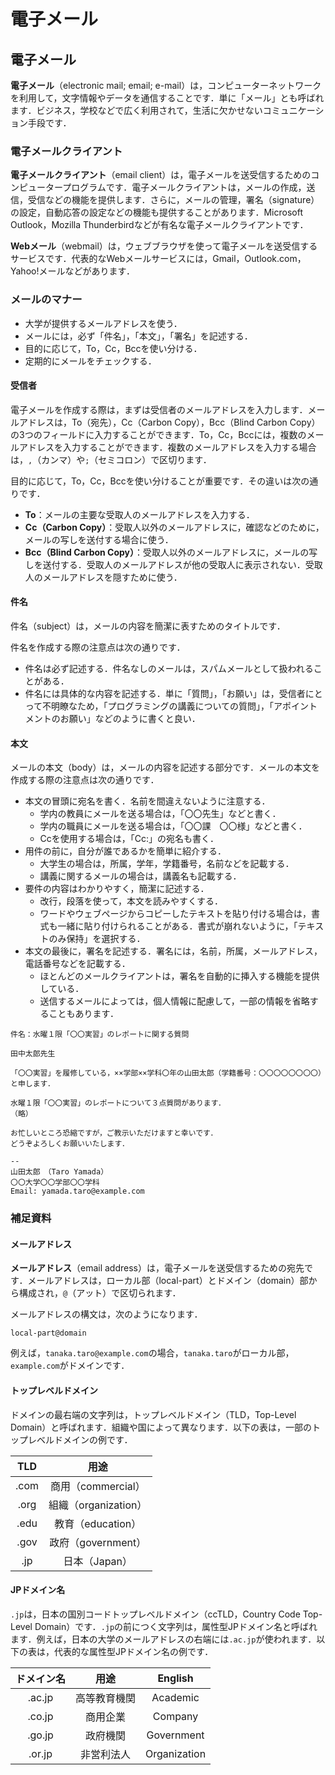 # 電子メール

## 電子メール

**電子メール**（electronic mail; email; e-mail）は，コンピューターネットワークを利用して，文字情報やデータを通信することです．単に「メール」とも呼ばれます．ビジネス，学校などで広く利用されて，生活に欠かせないコミュニケーション手段です．

### 電子メールクライアント

**電子メールクライアント**（email client）は，電子メールを送受信するためのコンピュータープログラムです．電子メールクライアントは，メールの作成，送信，受信などの機能を提供します．さらに，メールの管理，署名（signature）の設定，自動応答の設定などの機能も提供することがあります．Microsoft Outlook，Mozilla Thunderbirdなどが有名な電子メールクライアントです．

**Webメール**（webmail）は，ウェブブラウザを使って電子メールを送受信するサービスです．代表的なWebメールサービスには，Gmail，Outlook.com，Yahoo!メールなどがあります．

### メールのマナー

* 大学が提供するメールアドレスを使う．
* メールには，必ず「件名」，「本文」，「署名」を記述する．
* 目的に応じて，To，Cc，Bccを使い分ける．
* 定期的にメールをチェックする．

#### 受信者

電子メールを作成する際は，まずは受信者のメールアドレスを入力します．メールアドレスは，To（宛先），Cc（Carbon Copy），Bcc（Blind Carbon Copy）の3つのフィールドに入力することができます．To，Cc，Bccには，複数のメールアドレスを入力することができます．複数のメールアドレスを入力する場合は，`,`（カンマ）や`;`（セミコロン）で区切ります．

目的に応じて，To，Cc，Bccを使い分けることが重要です．その違いは次の通りです．

* **To**：メールの主要な受取人のメールアドレスを入力する．
* **Cc（Carbon Copy）**：受取人以外のメールアドレスに，確認などのために，メールの写しを送付する場合に使う．
* **Bcc（Blind Carbon Copy）**：受取人以外のメールアドレスに，メールの写しを送付する．受取人のメールアドレスが他の受取人に表示されない．受取人のメールアドレスを隠すために使う．

#### 件名

件名（subject）は，メールの内容を簡潔に表すためのタイトルです．

件名を作成する際の注意点は次の通りです．

* 件名は必ず記述する．件名なしのメールは，スパムメールとして扱われることがある．
* 件名には具体的な内容を記述する．単に「質問」，「お願い」は，受信者にとって不明瞭なため，「プログラミングの講義についての質問」，「アポイントメントのお願い」などのように書くと良い．

#### 本文

メールの本文（body）は，メールの内容を記述する部分です．メールの本文を作成する際の注意点は次の通りです．

* 本文の冒頭に宛名を書く．名前を間違えないように注意する．
  * 学内の教員にメールを送る場合は，「〇〇先生」などと書く．
  * 学内の職員にメールを送る場合は，「〇〇課　〇〇様」などと書く．
  * Ccを使用する場合は，「Cc:」の宛名も書く．
* 用件の前に，自分が誰であるかを簡単に紹介する．
  * 大学生の場合は，所属，学年，学籍番号，名前などを記載する．
  * 講義に関するメールの場合は，講義名も記載する．
* 要件の内容はわかりやすく，簡潔に記述する．
  * 改行，段落を使って，本文を読みやすくする．
  * ワードやウェブページからコピーしたテキストを貼り付ける場合は，書式も一緒に貼り付けられることがある．書式が崩れないように，「テキストのみ保持」を選択する．
* 本文の最後に，署名を記述する．署名には，名前，所属，メールアドレス，電話番号などを記載する．
  * ほとんどのメールクライアントは，署名を自動的に挿入する機能を提供している．
  * 送信するメールによっては，個人情報に配慮して，一部の情報を省略することもあります．

```plaintext
件名：水曜１限「〇〇実習」のレポートに関する質問

田中太郎先生

「〇〇実習」を履修している，××学部××学科〇年の山田太郎（学籍番号：〇〇〇〇〇〇〇〇）と申します．

水曜１限「〇〇実習」のレポートについて３点質問があります．
（略）

お忙しいところ恐縮ですが，ご教示いただけますと幸いです．
どうぞよろしくお願いいたします．

--
山田太郎　（Taro Yamada）
〇〇大学〇〇学部〇〇学科
Email: yamada.taro@example.com
```

### 補足資料

#### メールアドレス

**メールアドレス**（email address）は，電子メールを送受信するための宛先です．メールアドレスは，ローカル部（local-part）とドメイン（domain）部から構成され，`@`（アット）で区切られます．

メールアドレスの構文は，次のようになります．

```
local-part@domain
```

例えば，`tanaka.taro@example.com`の場合，`tanaka.taro`がローカル部，`example.com`がドメインです．

#### トップレベルドメイン

ドメインの最右端の文字列は，トップレベルドメイン（TLD，Top-Level Domain）と呼ばれます．組織や国によって異なります．以下の表は，一部のトップレベルドメインの例です．

|  TLD |        用途        |
| :--: | :--------------: |
| .com |  商用（commercial）  |
| .org | 組織（organization） |
| .edu |   教育（education）  |
| .gov |  政府（government）  |
|  .jp |     日本（Japan）    |

#### JPドメイン名

`.jp`は，日本の国別コードトップレベルドメイン（ccTLD，Country Code Top-Level Domain）です．`.jp`の前につく文字列は，属性型JPドメイン名と呼ばれます．例えば，日本の大学のメールアドレスの右端には`.ac.jp`が使われます．以下の表は，代表的な属性型JPドメイン名の例です．

|  ドメイン名 |   用途   |    English   |
| :----: | :----: | :----------: |
| .ac.jp | 高等教育機関 |   Academic   |
| .co.jp |  商用企業  |    Company   |
| .go.jp |  政府機関  |  Government  |
| .or.jp |  非営利法人 | Organization |
